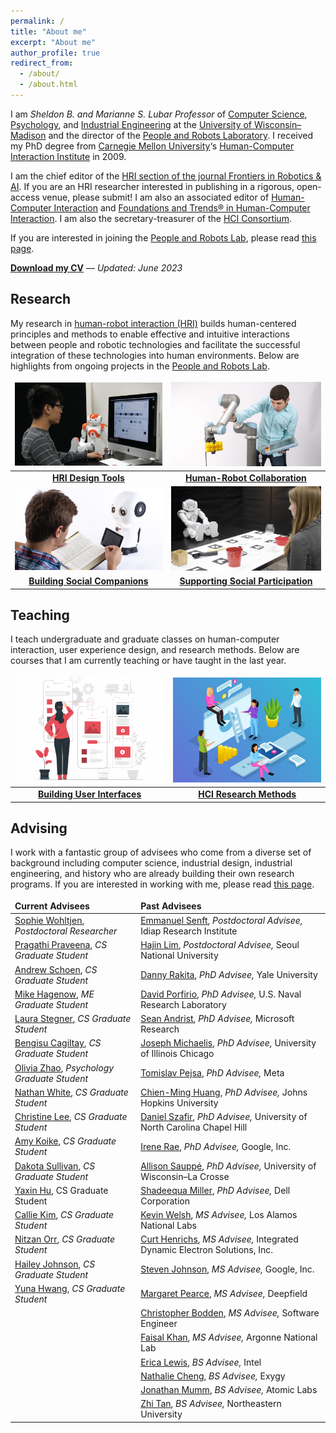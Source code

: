 ```yaml
---
permalink: /
title: "About me"
excerpt: "About me"
author_profile: true
redirect_from: 
  - /about/
  - /about.html
---
```


I am *Sheldon B. and Marianne S. Lubar Professor* of [Computer Science](http://cs.wisc.edu/), [Psychology](http://psych.wisc.edu/), and [Industrial Engineering](http://www.engr.wisc.edu/isye.html) at the [University of Wisconsin–Madison](http://wisc.edu/) and the director of the [People and Robots Laboratory](http://peopleandrobots.wisc.edu/). I received my PhD degree from [Carnegie Mellon University](http://cmu.edu/)‘s [Human-Computer Interaction Institute](http://hcii.cs.cmu.edu/) in 2009.

I am the chief editor of the [HRI section of the journal Frontiers in Robotics & AI](https://www.frontiersin.org/journals/robotics-and-ai/sections/human-robot-interaction#). If you are an HRI researcher interested in publishing in a rigorous, open-access venue, please submit! I am also an associated editor of [Human-Computer Interaction](https://www.tandfonline.com/toc/hhci20/current) and [Foundations and Trends® in Human-Computer Interaction](https://www.nowpublishers.com/HCI). I am also the secretary-treasurer of the [HCI Consortium](http://hcic.org/).

If you are interested in joining the [People and Robots Lab](http://peopleandrobots.wisc.edu), please read [this page](/joining).

<strong><a href="https://drive.google.com/file/d/14DQfHyx-LFM83_qJ8XGoLvqp7Vxo3rRX/view?usp=share_link" target="_blank">Download my CV</a></strong> — _Updated: June 2023_

## Research

My research in [human-robot interaction (HRI)](https://en.wikipedia.org/wiki/Human–robot_interaction) builds human-centered principles and methods to enable effective and intuitive interactions between people and robotic technologies and facilitate the successful integration of these technologies into human environments. Below are highlights from ongoing projects in the [People and Robots Lab](http://peopleandrobots.wisc.edu/).

<style>
table, td, th, tr {
   border: none;
}
thead {
   background-color: rgba(0, 0, 0, 0.0);
   border-bottom: 0px;
}
tr.border-bottom {
   border-bottom: 0px;
}
</style>

| [![](../images/Programming.png)](/portfolio/portfolio-1) | [![](../images/20180824_Robotics_112-980x608.jpg)](/portfolio/portfolio-2) |
| :-: | :-: |
| **[HRI Design Tools]((/portfolio/portfolio-1))** | **[Human-Robot Collaboration](/portfolio/portfolio-2)** | 
| [![](../images/Educational-Robots.png)](/portfolio/portfolio-3) | [![](../images/TBI-Research.jpg)](/portfolio/portfolio-4) |
| **[Building Social Companions](/portfolio/portfolio-3)** | **[Supporting Social Participation](/portfolio/portfolio-4)** |

## Teaching

I teach undergraduate and graduate classes on human-computer interaction, user experience design, and research methods. Below are courses that I am currently teaching or have taught in the last year.

| [![](../images/ux-01-400x284.png)](/teaching/teaching-1) | [![](../images/hci-01-400x284.png)](/teaching/teaching-2) |
| :-: | :-: |
| **[Building User Interfaces](/teaching/teaching-1)** | **[HCI Research Methods](/teaching/teaching-2)** |

## Advising

I work with a fantastic group of advisees who come from a diverse set of background including computer science, industrial design, industrial engineering, and history who are already building their own research programs. If you are interested in working with me, please read [this page](/joining/).

| Current Advisees  | Past Advisees |
| :------------- | :------------- |
| [Sophie Wohltjen](https://www.linkedin.com/in/sophie-wohltjen-9b12b351), *Postdoctoral Researcher* | [Emmanuel Senft](https://emmanuel-senft.github.io/), *Postdoctoral Advisee,* Idiap Research Institute |
| [Pragathi Praveena](https://www.linkedin.com/in/pragathip/), *CS Graduate Student* | [Hajin Lim](https://www.hajinlim.com), *Postdoctoral Advisee,* Seoul National University |
| [Andrew Schoen](https://andrewjschoen.github.io/), *CS Graduate Student* | [Danny Rakita](https://uwnarratives.wisc.edu/bio/daniel-rakita/), *PhD Advisee,* Yale University |
| [Mike Hagenow](https://www.hageneaux.com/), *ME Graduate Student* | [David Porfirio](http://pages.cs.wisc.edu/~dporfirio/), *PhD Advisee,* U.S. Naval Research Laboratory |
| [Laura Stegner](http://laurastegner.com/), *CS Graduate Student* | [Sean Andrist](https://seanandrist.com), *PhD Advisee,* Microsoft Research |
| [Bengisu Cagiltay](https://www.linkedin.com/in/bengisucagiltay/), *CS Graduate Student* | [Joseph Michaelis](https://lsri.uic.edu/profiles/michaelis-joseph/), *PhD Advisee,* University of Illinois Chicago |
| [Olivia Zhao](https://www.olivia-zhao.com/), *Psychology Graduate Student* | [Tomislav Pejsa](http://pages.cs.wisc.edu/~tpejsa/), *PhD Advisee,* Meta |
| [Nathan White](https://www.researchgate.net/profile/Nathan-White-18), *CS Graduate Student* | [Chien-Ming Huang](https://www.cs.jhu.edu/~cmhuang/), *PhD Advisee,* Johns Hopkins University |
| [Christine Lee](https://scholar.google.co.kr/citations?user=-K0MmdoAAAAJ&hl=en), *CS Graduate Student* | [Daniel Szafir](https://cs.unc.edu/person/daniel-szafir/), *PhD Advisee,* University of North Carolina Chapel Hill |
| [Amy Koike](https://amykoike.notion.site/Amy-Koike-s-Portfolio-25f2b3e0429e498183aa739b193fda01), *CS Graduate Student* | [Irene Rae](http://rene.chargingwombat.com/), *PhD Advisee,* Google, Inc. |
| [Dakota Sullivan](https://peopleandrobots.wisc.edu/staff/sullivan-dakota/), *CS Graduate Student* | [Allison Sauppé](https://cs.uwlax.edu/~asauppe/), *PhD Advisee,* University of Wisconsin–La Crosse |
| [Yaxin Hu](http://www.edayaxin.com/about), CS Graduate Student | [Shadeequa Miller](https://www.linkedin.com/in/s-dee-miller-58240710), *PhD Advisee,* Dell Corporation |
| [Callie Kim](https://callie-kim.com/), *CS Graduate Student* | [Kevin Welsh](https://www.linkedin.com/in/kevin-welsh-668140bb), *MS Advisee,* Los Alamos National Labs |
| [Nitzan Orr](https://peopleandrobots.wisc.edu/staff/orr-nitzan/), *CS Graduate Student* | [Curt Henrichs](https://robotics.wisc.edu/staff/henrichs-curt/), *MS Advisee,* Integrated Dynamic Electron Solutions, Inc. |
| [Hailey Johnson](https://www.linkedin.com/in/hailey-lynn-johnson), *CS Graduate Student* | [Steven Johnson](http://pages.cs.wisc.edu/~sjj/), *MS Advisee,* Google, Inc. |
| [Yuna Hwang](https://www.linkedin.com/in/yuna-hwang-35b6b4234?trk=public_profile_samename-profile), *CS Graduate Student* | [Margaret Pearce](https://www.linkedin.com/in/margaretpearce), *MS Advisee,* Deepfield |
|                                                              | [Christopher Bodden](https://uwnarratives.wisc.edu/bio/christopher-bodden/), *MS Advisee,* Software Engineer |
|                                                              | [Faisal Khan](https://uwnarratives.wisc.edu/bio/christopher-bodden/), *MS Advisee,* Argonne National Lab |
|                                                              | [Erica Lewis](http://ericaslewis.com/), *BS Advisee,* Intel  |
|                                                              | [Nathalie Cheng](http://www.linkedin.com/in/nathaliecheng), *BS Advisee,* Exygy |
|                                                              | [Jonathan Mumm](http://www.linkedin.com/in/jonathanrmumm), *BS Advisee,* Atomic Labs |
| |[Zhi Tan](http://xiangzhitan.com/), *BS Advisee,* Northeastern University |
